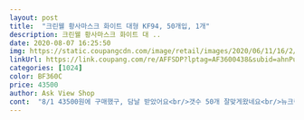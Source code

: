 ```yaml
---
layout: post 
title:  "크린웰 황사마스크 화이트 대형 KF94, 50개입, 1개" 
description: 크린웰 황사마스크 화이트 대 ..
date: 2020-08-07 16:25:50 
img: https://static.coupangcdn.com/image/retail/images/2020/06/11/16/2/fc506ff6-f837-4220-b13b-b61ed63cac19.jpg 
linkUrl: https://link.coupang.com/re/AFFSDP?lptag=AF3600438&subid=ahnPublicAsk&pageKey=1692674288&itemId=2881979613&vendorItemId=70871089597&traceid=V0-113-d3660dcc41b3045f 
categories: [1024] 
color: BF360C 
price: 43500 
author: Ask View Shop 
cont:  "8/1 43500원에 구매했구, 담날 받았어요<br/>갯수 50개 잘맞게왔네요<br/>뉴크린웰 스타일 마스크보다 좀 얇고 부드러운 느낌인데 그렇다고 흐물거리거나 모양이 잘안잡히거나 하진않아요<br/>마스크가 점점 더 가격이 더내려가서 속은 좀 쓰립니다 ㅎ<br/>새벽배송으로 잘받았어요<br/>수량 50개 확실하구, 겨울에 쓸거 미리 구매했는데<br/>예전에 공적마스크로 사서 써보고  괜찮아서  주문하였어요로켓배송으로  가격도 괜찮아서 주문했는데 갯수가 49 개네요1개가 부족해요  좀 잘세여서 보내주세요ㅠㅠ<br/>이건만 빼면  만족해여<br/>잘 산 것 같아요<br/>" 
---
```

